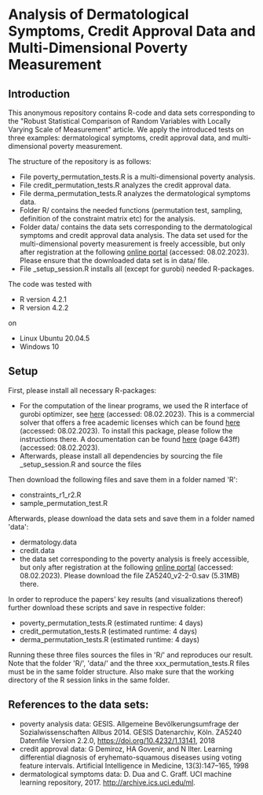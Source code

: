 # Analysis of Dermatological Symptoms, Credit Approval Data and Multi-Dimensional Poverty Measurement

## Introduction
This anonymous repository contains R-code and data sets corresponding to the "Robust Statistical Comparison of Random Variables with Locally Varying Scale of Measurement" article. We apply the introduced tests on three examples: dermatological symptoms, credit approval data, and multi-dimensional poverty measurement.

The structure of the repository is as follows:
- File poverty_permutation_tests.R is a multi-dimensional poverty analysis.
- File credit_permutation_tests.R analyzes the credit approval data.
- File derma_permutation_tests.R analyzes the dermatological symptoms data.
- Folder R/ contains the needed functions (permutation test, sampling, definition of the constraint matrix etc) for the analysis.
- Folder data/ contains the data sets corresponding to the dermatological symptoms and credit approval data analysis. The data set used for the multi-dimensional poverty measurement is freely accessible, but only after registration at the following [online portal](https://search.gesis.org/research_data/ZA5240) (accessed: 08.02.2023). Please ensure that the downloaded data set is in data/ file.
- File _setup_session.R installs all (except for gurobi) needed R-packages.

The code was tested with
- R version 4.2.1
- R version 4.2.2

on

- Linux Ubuntu 20.04.5
- Windows 10 

## Setup
First, please install all necessary R-packages:
- For the computation of the linear programs, we used the R interface of gurobi optimizer, see [here](https://www.gurobi.com/) (accessed: 08.02.2023). This is a commercial
solver that offers a free academic licenses which can be found [here](https://www.gurobi.com/features/academic-named-user-license/) (accessed: 08.02.2023). To install this package, please follow the instructions there. A documentation can be found [here](https://www.gurobi.com/wp-content/plugins/hd_documentations/documentation/9.0/refman.pdf) (page 643ff) (accessed: 08.02.2023).
- Afterwards, please install all dependencies by sourcing the file _setup_session.R and source the files 

Then download the following files and save them in a folder named 'R':
- constraints_r1_r2.R
- sample_permutation_test.R

Afterwards, please download the data sets and save them in a folder named 'data':
- dermatology.data
- credit.data
- the data set corresponding to the poverty analysis is freely accessible, but only after registration at the following [online portal](https://search.gesis.org/research_data/ZA5240) (accessed: 08.02.2023). Please download the file ZA5240_v2-2-0.sav (5.31MB) there.


In order to reproduce the papers' key results (and visualizations thereof) further download these scripts and save in respective folder:
- poverty_permutation_tests.R (estimated runtime: 4 days)
- credit_permutation_tests.R (estimated runtime: 4 days)
- derma_permutation_tests.R (estimated runtime: 4 days)

Running these three files sources the files in 'R/' and reproduces our result. Note that the folder 'R/', 'data/' and the three xxx_permutation_tests.R files must be in the same folder structure. Also make sure that the working directory of the R session links in the same folder.

## References to the data sets:
- poverty analysis data: GESIS. Allgemeine Bevölkerungsumfrage der Sozialwissenschaften Allbus 2014. GESIS Datenarchiv, Köln. ZA5240
Datenfile Version 2.2.0, https://doi.org/10.4232/1.13141, 2018
- credit approval data: G Demiroz, HA Govenir, and N Ilter. Learning differential diagnosis of eryhemato-squamous diseases using voting feature
intervals. Artificial Intelligence in Medicine, 13(3):147–165, 1998
- dermatological symptoms data: D. Dua and C. Graff. UCI machine learning repository, 2017. http://archive.ics.uci.edu/ml.

